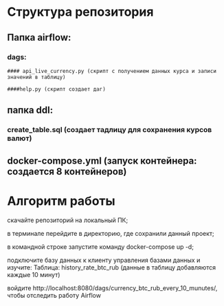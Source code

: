 # Структура репозитория
## Папка airflow:

### dags:
    #### api_live_currency.py (скрипт с получением данных курса и записи значений в таблицу)
     
    ####help.py (скрипт создает даг)

## папка ddl:
  ### create_table.sql (создает тадлицу для сохранения курсов валют)

## docker-compose.yml (запуск контейнера: создается 8 контейнеров)


# Алгоритм работы

скачайте репозиторий на локальный ПК;

в терминале перейдите в директорию, где сохранили данный проект;

в командной строке запустите команду docker-compose up -d;

подключите базу данных к клиенту управления базами данных и изучите:
    Таблица: history_rate_btc_rub (данные в таблицу добавляются каждые 10 минут)

войдите http://localhost:8080/dags/currency_btc_rub_every_10_munutes/, чтобы отследить работу Airflow
